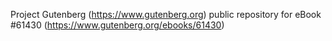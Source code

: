 Project Gutenberg (https://www.gutenberg.org) public repository for
eBook #61430 (https://www.gutenberg.org/ebooks/61430)
